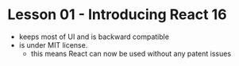 # Lesson 01 - Introducing React 16

- keeps most of UI and is backward compatible
- is under MIT license.
    - this means React can now be used without any patent issues
